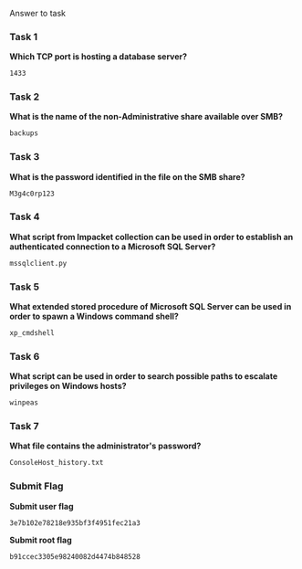 Answer to task

### Task 1
**Which TCP port is hosting a database server?**  
```bash
1433  
```

### Task 2
**What is the name of the non-Administrative share available over SMB?**  
```bash
backups  
```

### Task 3
**What is the password identified in the file on the SMB share?**  
```bash
M3g4c0rp123  
```

### Task 4
**What script from Impacket collection can be used in order to establish an authenticated connection to a Microsoft SQL Server?**  
```bash
mssqlclient.py  
```

### Task 5
**What extended stored procedure of Microsoft SQL Server can be used in order to spawn a Windows command shell?**  
```bash
xp_cmdshell  
```

### Task 6
**What script can be used in order to search possible paths to escalate privileges on Windows hosts?**  
```bash
winpeas  
```

### Task 7
**What file contains the administrator's password?**  
```bash
ConsoleHost_history.txt  
```

### Submit Flag
**Submit user flag**  
```bash
3e7b102e78218e935bf3f4951fec21a3
```

**Submit root flag**  
```bash
b91ccec3305e98240082d4474b848528
```
